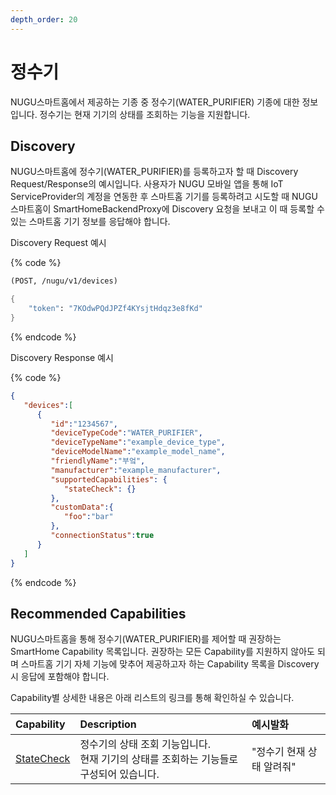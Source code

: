 ```yaml
---
depth_order: 20
---
```


# 정수기

NUGU스마트홈에서 제공하는 기종 중 정수기(WATER_PURIFIER) 기종에 대한 정보입니다. 정수기는 현재 기기의 상태를 조회하는 기능을 지원합니다.

## Discovery

NUGU스마트홈에 정수기(WATER_PURIFIER)를 등록하고자 할 때 Discovery Request/Response의 예시입니다. 사용자가 NUGU 모바일 앱을 통해 IoT ServiceProvider의 계정을 연동한 후 스마트홈 기기를 등록하려고 시도할 때 NUGU스마트홈이 SmartHomeBackendProxy에 Discovery 요청을 보내고 이 때 등록할 수 있는 스마트홈 기기 정보를 응답해야 합니다.

Discovery Request 예시

{% code %}
```scheme
(POST, /nugu/v1/devices)

{
    "token": "7KOdwPQdJPZf4KYsjtHdqz3e8fKd"
}
```
{% endcode %}

Discovery Response 예시

{% code %}
```json
{
   "devices":[
      {
         "id":"1234567",
         "deviceTypeCode":"WATER_PURIFIER",
         "deviceTypeName":"example_device_type",
         "deviceModelName":"example_model_name",
         "friendlyName":"부엌",
         "manufacturer":"example_manufacturer",
         "supportedCapabilities": {
            "stateCheck": {}
         },
         "customData":{
            "foo":"bar"
         },
         "connectionStatus":true
      }
   ]
}
```
{% endcode %}

## Recommended Capabilities

NUGU스마트홈을 통해 정수기(WATER_PURIFIER)를 제어할 때 권장하는 SmartHome Capability 목록입니다. 권장하는 모든 Capability를 지원하지 않아도 되며 스마트홈 기기 자체 기능에 맞추어 제공하고자 하는 Capability 목록을 Discovery 시 응답에 포함해야 합니다.

Capability별 상세한 내용은 아래 리스트의 링크를 통해 확인하실 수 있습니다.

| Capability                                                | Description                                           | 예시발화            |
|:----------------------------------------------------------|:------------------------------------------------------|:----------------|
| [StateCheck](../smarthomecapability/statecheck-interface) | 정수기의 상태 조회 기능입니다.<br/>현재 기기의 상태를 조회하는 기능들로 구성되어 있습니다. | "정수기 현재 상태 알려줘" |

